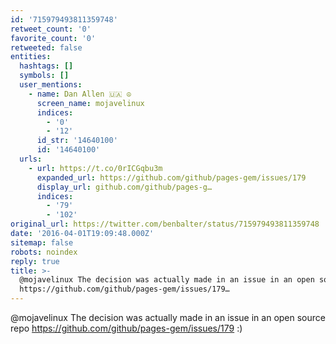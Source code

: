 ```yaml
---
id: '715979493811359748'
retweet_count: '0'
favorite_count: '0'
retweeted: false
entities:
  hashtags: []
  symbols: []
  user_mentions:
    - name: Dan Allen 🇺🇦 ☮️
      screen_name: mojavelinux
      indices:
        - '0'
        - '12'
      id_str: '14640100'
      id: '14640100'
  urls:
    - url: https://t.co/0rICGqbu3m
      expanded_url: https://github.com/github/pages-gem/issues/179
      display_url: github.com/github/pages-g…
      indices:
        - '79'
        - '102'
original_url: https://twitter.com/benbalter/status/715979493811359748
date: '2016-04-01T19:09:48.000Z'
sitemap: false
robots: noindex
reply: true
title: >-
  @mojavelinux The decision was actually made in an issue in an open source repo
  https://github.com/github/pages-gem/issues/179…
---
```


@mojavelinux The decision was actually made in an issue in an open source repo https://github.com/github/pages-gem/issues/179 :)